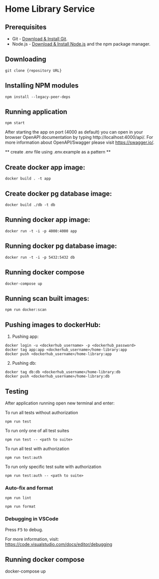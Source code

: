 # Home Library Service

## Prerequisites

- Git - [Download & Install Git](https://git-scm.com/downloads).
- Node.js - [Download & Install Node.js](https://nodejs.org/en/download/) and the npm package manager.

## Downloading

```
git clone {repository URL}
```

## Installing NPM modules

```
npm install --legacy-peer-deps
```

## Running application

```
npm start
```

After starting the app on port (4000 as default) you can open
in your browser OpenAPI documentation by typing http://localhost:4000/api/.
For more information about OpenAPI/Swagger please visit https://swagger.io/.

** create .env file using .env.example as a pattern **

## Create docker app image:

```
docker build . -t app
```

## Create docker pg database image:

```
docker build ./db -t db
```

## Running docker app image:

```
docker run -t -i -p 4000:4000 app
```


## Running docker pg database image:

```
docker run -t -i -p 5432:5432 db
```

## Running docker compose

```
docker-compose up
```

## Running scan built images:

```
npm run docker:scan
```

## Pushing images to dockerHub:

1. Pushing app:
```
docker login -u <dockerhub_username> -p <dockerhub_password>
docker tag app:app <dockerhub_username>/home-library:app
docker push <dockerhub_username>/home-library:app
```

2. Pushing db:
```
docker tag db:db <dockerhub_username>/home-library:db
docker push <dockerhub_username>/home-library:db
```

## Testing

After application running open new terminal and enter:

To run all tests without authorization

```
npm run test
```

To run only one of all test suites

```
npm run test -- <path to suite>
```

To run all test with authorization

```
npm run test:auth
```

To run only specific test suite with authorization

```
npm run test:auth -- <path to suite>
```

### Auto-fix and format

```
npm run lint
```

```
npm run format
```

### Debugging in VSCode

Press <kbd>F5</kbd> to debug.

For more information, visit: https://code.visualstudio.com/docs/editor/debugging


## Running docker compose

docker-compose up